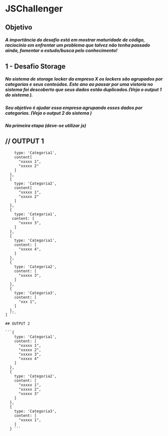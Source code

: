 # JSChallenger


## Objetivo

##### A importância do desafio está em mostrar maturidade de código, raciocínio em enfrentar um problema que talvez não tenha passado ainda, fomentar o estudo/busca pelo conhecimento!

## 1 - Desafio Storage 

##### No sistema de storage locker da empresa X os lockers são agrupados por categorias e seus conteúdos. Este ano ao passar por uma vistoria no sistema foi descoberto que seus dados estão duplicados.(Veja o output 1 do sistema ).
##### Seu objetivo é ajudar essa empresa agrupando esses dados por categorias. (Veja o output 2 do sistema )  

##### Na primeira etapa (deve-se utilizar js)

## // OUTPUT 1

```{
    type: 'Categoria1',
    content[
      "xxxxx 1",
      "xxxxx 2"
    ]
  },
  {
    type: 'Categoria2',
    content[
      "xxxxx 1",
      "xxxxx 2"
    ]
  },
  {
    type: 'Categoria1',
   content: [
      "xxxxx 3",
    ]
  },
  {
    type: 'Categoria1',
    content: [
      "xxxxx 4",
    ]
  },
  {
    type: 'Categoria2',
    content: [
      "xxxxx 3",
    ]
  },
  {
    type: 'Categoria3',
    content: [
      "xxx 1",
    ]
  },
] ```

## OUTPUT 2

```{
    type: 'Categoria1',
    content: [
      "xxxxx 1",
      "xxxxx 2",
      "xxxxx 3",
      "xxxxx 4"
    ]
  },
  {
    type: 'Categoria2',
    content: [
      "xxxxx 1",
      "xxxxx 2",
      "xxxxx 3"
    ]
  },
  {
    type: 'Categoria3',
    content: [
      "xxxxx 1",
    ]
  } ```
